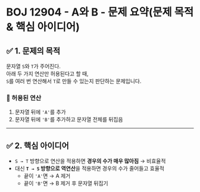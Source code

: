 # BOJ 12904 - A와 B - 문제 요약(문제 목적 & 핵심 아이디어)

## ✅ 1. 문제의 목적

문자열 `S`와 `T`가 주어진다.  
아래 두 가지 연산만 허용된다고 할 때,  
`S`를 여러 번 연산해서 `T`로 만들 수 있는지 판단하는 문제입니다.

### 🔧 허용된 연산

1. 문자열 뒤에 `'A'`를 추가
2. 문자열 뒤에 `'B'`를 추가하고 문자열 전체를 뒤집음

---

## ✅ 2. 핵심 아이디어

- `S → T` 방향으로 연산을 적용하면 **경우의 수가 매우 많아짐** → 비효율적
- 대신 **`T → S` 방향으로 역연산**을 적용하면 경우의 수가 줄어들고 효율적
  - 끝이 `'A'`면 → A 제거
  - 끝이 `'B'`면 → B 제거 후 문자열 뒤집기
